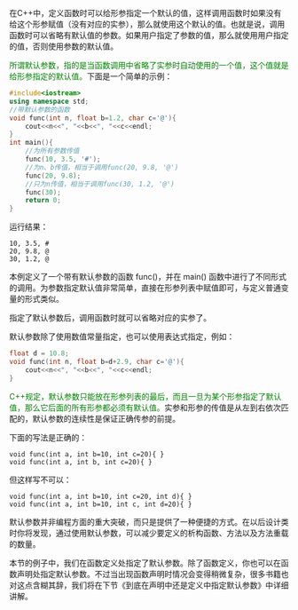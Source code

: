 在C++中，定义函数时可以给形参指定一个默认的值，这样调用函数时如果没有给这个形参赋值（没有对应的实参），那么就使用这个默认的值。也就是说，调用函数时可以省略有默认值的参数。如果用户指定了参数的值，那么就使用用户指定的值，否则使用参数的默认值。

<font color="green">所谓默认参数，指的是当函数调用中省略了实参时自动使用的一个值，这个值就是给形参指定的默认值。</font>下面是一个简单的示例：

```c++
#include<iostream>
using namespace std;
//带默认参数的函数
void func(int n, float b=1.2, char c='@'){
    cout<<n<<", "<<b<<", "<<c<<endl;
}
int main(){
    //为所有参数传值
    func(10, 3.5, '#');
    //为n、b传值，相当于调用func(20, 9.8, '@')
    func(20, 9.8);
    //只为n传值，相当于调用func(30, 1.2, '@')
    func(30);
    return 0;
}
```

运行结果：

    10, 3.5, #
    20, 9.8, @
    30, 1.2, @

本例定义了一个带有默认参数的函数 func()，并在 main() 函数中进行了不同形式的调用。为参数指定默认值非常简单，直接在形参列表中赋值即可，与定义普通变量的形式类似。

指定了默认参数后，调用函数时就可以省略对应的实参了。

默认参数除了使用数值常量指定，也可以使用表达式指定，例如：

```c++
float d = 10.8;
void func(int n, float b=d+2.9, char c='@'){
    cout<<n<<", "<<b<<", "<<c<<endl;
}
```

<font color="green">C++规定，默认参数只能放在形参列表的最后，而且一旦为某个形参指定了默认值，那么它后面的所有形参都必须有默认值。</font>实参和形参的传值是从左到右依次匹配的，默认参数的连续性是保证正确传参的前提。

下面的写法是正确的：

    void func(int a, int b=10, int c=20){ }
    void func(int a, int b, int c=20){ }

但这样写不可以：

    void func(int a, int b=10, int c=20, int d){ }
    void func(int a, int b=10, int c, int d=20){ }

默认参数并非编程方面的重大突破，而只是提供了一种便捷的方式。在以后设计类时你将发现，通过使用默认参数，可以减少要定义的析构函数、方法以及方法重载的数量。

本节的例子中，我们在函数定义处指定了默认参数。除了函数定义，你也可以在函数声明处指定默认参数。不过当出现函数声明时情况会变得稍微复杂，很多书籍也对这点含糊其辞，我们将在下节《到底在声明中还是定义中指定默认参数》中详细讲解。